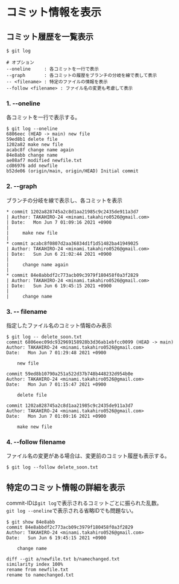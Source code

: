 # コミット情報を表示

## コミット履歴を一覧表示

```
$ git log

# オプション
--oneline     : 各コミットを一行で表示
--graph       : 各コミットの履歴をブランチの分岐を線で表して表示
-- <filename> : 特定のファイルの情報を表示
--follow <filename> : ファイル名の変更も考慮して表示
```

### 1. --oneline

各コミットを一行で表示する。

```
$ git log --oneline
6806eec (HEAD -> main) new file
59ed8b1 delete file
1202a82 make new file
acabc8f change name again
84e8abb change name
ae08af7 modified newfile.txt
cd86976 add newfile
b52de06 (origin/main, origin/HEAD) Initial commit
```

### 2. --graph

ブランチの分岐を線で表示し、各コミットを表示

```
* commit 1202a828745a2c8d1aa21985c9c2435de911a3d7
| Author: TAKAHIRO-24 <minami.takahiro0526@gmail.com>
| Date:   Mon Jun 7 01:09:16 2021 +0900
|
|     make new file
|
* commit acabc8f0807d2aa36834d1f1d51482ba41949025
| Author: TAKAHIRO-24 <minami.takahiro0526@gmail.com>
| Date:   Sun Jun 6 21:02:44 2021 +0900
|
|     change name again
|
* commit 84e8abbdf2c773acb09c3979f180458f0a3f2829
| Author: TAKAHIRO-24 <minami.takahiro0526@gmail.com>
| Date:   Sun Jun 6 19:45:15 2021 +0900
|
|     change name
```

### 3. -- filename

指定したファイル名のコミット情報のみ表示

```
$ git log -- delete_soon.txt
commit 6806eec09dc932969158928b3d36ab1ebfcc0099 (HEAD -> main)
Author: TAKAHIRO-24 <minami.takahiro0526@gmail.com>
Date:   Mon Jun 7 01:29:48 2021 +0900

    new file

commit 59ed8b10790a251a522d37b748b448232d954b0e
Author: TAKAHIRO-24 <minami.takahiro0526@gmail.com>
Date:   Mon Jun 7 01:15:47 2021 +0900

    delete file

commit 1202a828745a2c8d1aa21985c9c2435de911a3d7
Author: TAKAHIRO-24 <minami.takahiro0526@gmail.com>
Date:   Mon Jun 7 01:09:16 2021 +0900

    make new file
```

### 4. --follow filename

ファイル名の変更がある場合は、変更前のコミット履歴も表示する。

```
$ git log --follow delete_soon.txt
```

## 特定のコミット情報の詳細を表示

commit-IDは`git log`で表示されるコミットごとに振られた乱数。  
`git log --oneline`で表示される省略IDでも問題ない。

```
$ git show 84e8abb
commit 84e8abbdf2c773acb09c3979f180458f0a3f2829
Author: TAKAHIRO-24 <minami.takahiro0526@gmail.com>
Date:   Sun Jun 6 19:45:15 2021 +0900

    change name

diff --git a/newfile.txt b/namechanged.txt
similarity index 100%
rename from newfile.txt
rename to namechanged.txt
```
